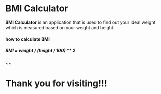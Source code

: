 # BMI Calculator
**BMI Calculator** is an application that is used to find out your ideal weight which is measured based on your weight and height.
#### how to calculate BMI
##### BMI = weight / (height / 100) ** 2
~~
# Thank you for visiting!!!